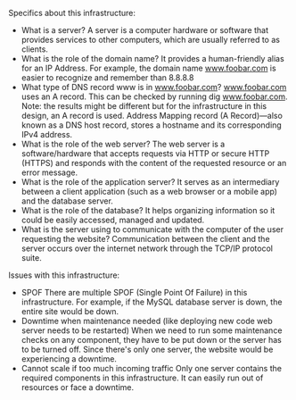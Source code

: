 Specifics about this infrastructure:
-	What is a server?
A server is a computer hardware or software that provides services to other computers, which are usually referred to as clients.
-	What is the role of the domain name?
It provides a human-friendly alias for an IP Address. For example, the domain name www.foobar.com is easier to recognize and remember than 8.8.8.8
-	What type of DNS record www is in www.foobar.com?
www.foobar.com uses an A record. This can be checked by running dig www.foobar.com.
Note: the results might be different but for the infrastructure in this design, an A record is used.
Address Mapping record (A Record)—also known as a DNS host record, stores a hostname and its corresponding IPv4 address.
-	What is the role of the web server?
The web server is a software/hardware that accepts requests via HTTP or secure HTTP (HTTPS) and responds with the content of the requested resource or an error message.
-	What is the role of the application server?
It serves as an intermediary between a client application (such as a web browser or a mobile app) and the database server.
-	What is the role of the database?
It helps organizing information so it could be easily accessed, managed and updated.
-	What is the server using to communicate with the computer of the user requesting the website?
Communication between the client and the server occurs over the internet network through the TCP/IP protocol suite.


Issues with this infrastructure:
-	SPOF
There are multiple SPOF (Single Point Of Failure) in this infrastructure. For example, if the MySQL database server is down, the entire site would be down.
-	Downtime when maintenance needed (like deploying new code web server needs to be restarted)
When we need to run some maintenance checks on any component, they have to be put down or the server has to be turned off. Since there's only one server, the website would be experiencing a downtime.
-	Cannot scale if too much incoming traffic
Only one server contains the required components in this infrastructure. It can easily run out of resources or face a downtime. 

